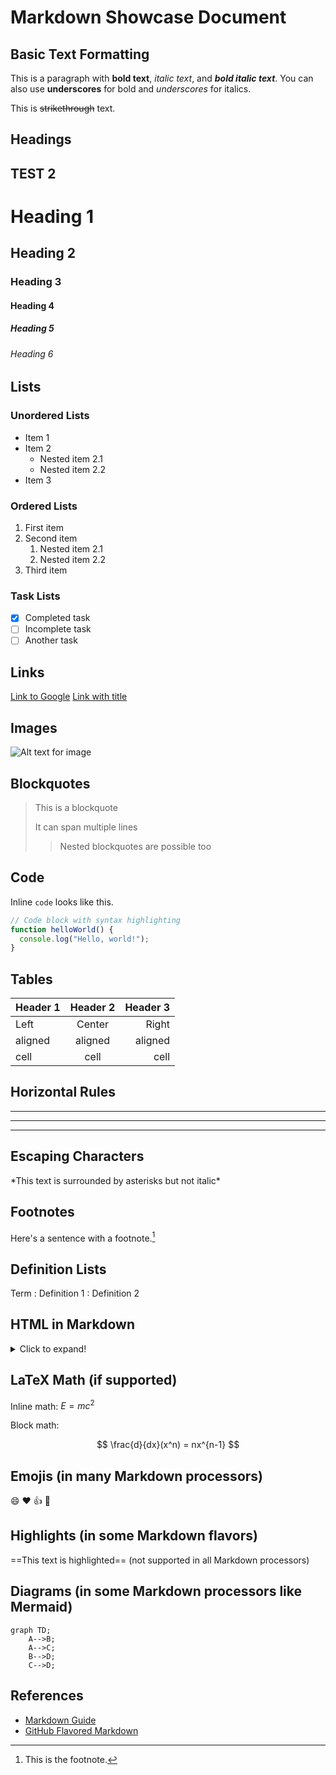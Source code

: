 # Markdown Showcase Document

## Basic Text Formatting

This is a paragraph with **bold text**, *italic text*, and ***bold italic text***. You can also use __underscores__ for bold and _underscores_ for italics.

This is ~~strikethrough~~ text.

## Headings
## TEST 2

# Heading 1
## Heading 2
### Heading 3
#### Heading 4
##### Heading 5
###### Heading 6

## Lists

### Unordered Lists

* Item 1
* Item 2
  * Nested item 2.1
  * Nested item 2.2
* Item 3

### Ordered Lists

1. First item
2. Second item
   1. Nested item 2.1
   2. Nested item 2.2
3. Third item

### Task Lists

- [x] Completed task
- [ ] Incomplete task
- [ ] Another task

## Links

[Link to Google](https://www.google.com)
[Link with title](https://www.example.com "Example Website")

## Images

![Alt text for image](https://via.placeholder.com/150 "Image Title")

## Blockquotes

> This is a blockquote
> 
> It can span multiple lines
>
>> Nested blockquotes are possible too

## Code

Inline `code` looks like this.

```javascript
// Code block with syntax highlighting
function helloWorld() {
  console.log("Hello, world!");
}
```

## Tables

| Header 1 | Header 2 | Header 3 |
|----------|:--------:|---------:|
| Left     | Center   | Right    |
| aligned  | aligned  | aligned  |
| cell     | cell     | cell     |

## Horizontal Rules

---

***

___

## Escaping Characters

\*This text is surrounded by asterisks but not italic\*

## Footnotes

Here's a sentence with a footnote.[^1]

[^1]: This is the footnote.

## Definition Lists

Term
: Definition 1
: Definition 2

## HTML in Markdown

<details>
  <summary>Click to expand!</summary>
  
  ### This content is hidden until clicked
  
  You can use HTML within Markdown for advanced formatting needs.
</details>

## LaTeX Math (if supported)

Inline math: $E=mc^2$

Block math:

$$
\frac{d}{dx}(x^n) = nx^{n-1}
$$

## Emojis (in many Markdown processors)

:smile: :heart: :thumbsup: :rocket:

## Highlights (in some Markdown flavors)

==This text is highlighted== (not supported in all Markdown processors)

## Diagrams (in some Markdown processors like Mermaid)

```mermaid
graph TD;
    A-->B;
    A-->C;
    B-->D;
    C-->D;
```

## References

* [Markdown Guide](https://www.markdownguide.org/)
* [GitHub Flavored Markdown](https://github.github.com/gfm/)
